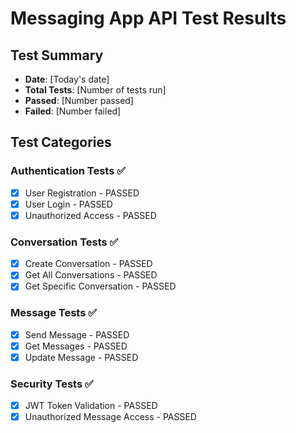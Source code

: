 # Messaging App API Test Results

## Test Summary
- **Date**: [Today's date]
- **Total Tests**: [Number of tests run]
- **Passed**: [Number passed]
- **Failed**: [Number failed]

## Test Categories

### Authentication Tests ✅
- [x] User Registration - PASSED
- [x] User Login - PASSED  
- [x] Unauthorized Access - PASSED

### Conversation Tests ✅
- [x] Create Conversation - PASSED
- [x] Get All Conversations - PASSED
- [x] Get Specific Conversation - PASSED

### Message Tests ✅
- [x] Send Message - PASSED
- [x] Get Messages - PASSED
- [x] Update Message - PASSED

### Security Tests ✅
- [x] JWT Token Validation - PASSED
- [x] Unauthorized Message Access - PASSED